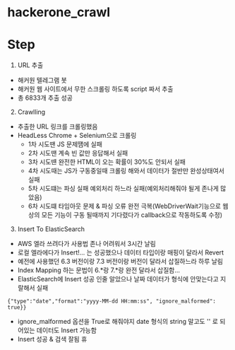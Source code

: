 # hackerone_crawl

# Step

1. URL 추출
  * 해커원 텔레그램 봇
  * 해커원 웹 사이트에서 무한 스크롤링 하도록 script 짜서 추출
  * 총 6833개 추출 성공
 
2. Crawlling
  * 추출한 URL 링크를 크롤링했음
  * HeadLess Chrome + Selenium으로 크롤링
    * 1차 시도땐 JS 문제떔에 실패
    * 2차 시도땐 계속 빈 값만 응답해서 실패
    * 3차 시도떈 완전한 HTML이 오는 확률이 30%도 안되서 실패
    * 4차 시도때는 JS가 구동중일때 크롤링 해와서 데이터가 절반만 완성상태여서 실패
    * 5차 시도떄는 파싱 실패 예외처리 하느라 실패(예외처리해줘야 될게 존나게 많았음)
    * 6차 시도떄 타임아웃 문제 & 파싱 오류 완전 극복(WebDriverWait기능으로 웹 상의
      모든 기능이 구동 될때까지 기다렸다가 callback으로 작동하도록 수정)
   
3. Insert To ElasticSearch
  * AWS 엘라 쓰려다가 사용법 존나 어려워서 3시간 날림
  * 로컬 엘라에다가 Insert!... 는 성공했으나 데이터 타입이랑 매핑이 달라서 Revert
  * 예전에 사용했던 6.3 버전이랑 7.3 버전이랑 버전이 달라서 삽질하느라 하루 날림
  * Index Mapping 하는 문법이 6.*랑 7.*랑 완전 달라서 삽질함...
  * ElasticSearch에 Insert 성공 인줄 알았으나 날짜 데이터가 형식에 안맞는다고 지랄해서 실패
  ```
  {"type":"date","format":"yyyy-MM-dd HH:mm:ss", "ignore_malformed": true}}
  ```
  * ignore_malformed 옵션을 True로 해줘야지 date 형식의 string 말고도 '' 로 되어있는 데이터도 Insert 가능함
  * Insert 성공 & 검색 잘됨 휴
